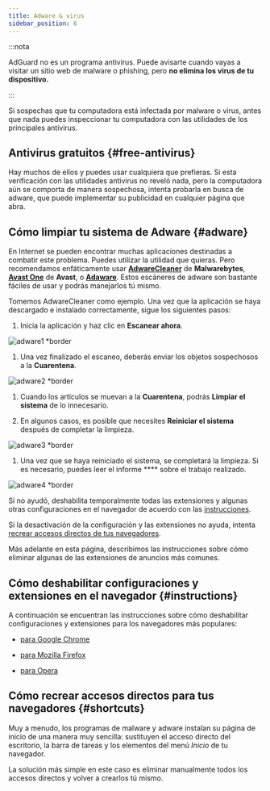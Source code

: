 ```yaml
---
title: Adware & virus
sidebar_position: 6
---
```


:::nota

AdGuard no es un programa antivirus. Puede avisarte cuando vayas a visitar un sitio web de malware o phishing, pero **no elimina los virus de tu dispositivo.**

:::

Si sospechas que tu computadora está infectada por malware o virus, antes que nada puedes inspeccionar tu computadora con las utilidades de los principales antivirus.

## Antivirus gratuitos {#free-antivirus}

Hay muchos de ellos y puedes usar cualquiera que prefieras. Si esta verificación con las utilidades antivirus no reveló nada, pero la computadora aún se comporta de manera sospechosa, intenta probarla en busca de adware, que puede implementar su publicidad en cualquier página que abra.

## Cómo limpiar tu sistema de Adware {#adware}

En Internet se pueden encontrar muchas aplicaciones destinadas a combatir este problema. Puedes utilizar la utilidad que quieras. Pero recomendamos enfáticamente usar **[AdwareCleaner](https://www.malwarebytes.com/adwcleaner)** de **Malwarebytes**, **[Avast One](https://www.avast.com/c-adware-removal-tool)** de **Avast**, o **[Adaware](https://www.adaware.com)**. Estos escáneres de adware son bastante fáciles de usar y podrás manejarlos tú mismo.

Tomemos AdwareCleaner como ejemplo. Una vez que la aplicación se haya descargado e instalado correctamente, sigue los siguientes pasos:

1. Inicia la aplicación y haz clic en **Escanear ahora**.

![adware1 *border](https://cdn.adtidy.org/content/Kb/ad_blocker/guides/adware1.png)

1. Una vez finalizado el escaneo, deberás enviar los objetos sospechosos a la **Cuarentena**.

![adware2 *border](https://cdn.adtidy.org/content/Kb/ad_blocker/guides/adware2.png)

1. Cuando los artículos se muevan a la **Cuarentena**, podrás **Limpiar el sistema** de lo innecesario.

1. En algunos casos, es posible que necesites **Reiniciar el sistema** después de completar la limpieza.

![adware3 *border](https://cdn.adtidy.org/content/Kb/ad_blocker/guides/adware3.png)

1. Una vez que se haya reiniciado el sistema, se completará la limpieza. Si es necesario, puedes leer el informe **** sobre el trabajo realizado.

![adware4 *border](https://cdn.adtidy.org/content/Kb/ad_blocker/guides/adware4.png)

Si no ayudó, deshabilita temporalmente todas las extensiones y algunas otras configuraciones en el navegador de acuerdo con las [instrucciones](#instructions).

Si la desactivación de la configuración y las extensiones no ayuda, intenta [recrear accesos directos de tus navegadores](#shortcuts).

Más adelante en esta página, describimos las instrucciones sobre cómo eliminar algunas de las extensiones de anuncios más comunes.

## Cómo deshabilitar configuraciones y extensiones en el navegador {#instructions}

A continuación se encuentran las instrucciones sobre cómo deshabilitar configuraciones y extensiones para los navegadores más populares:

- [para Google Chrome](https://support.google.com/chrome/answer/187443?hl=en)

- [para Mozilla Firefox](https://support.mozilla.org/en-US/kb/disable-or-remove-add-ons)

- [para Opera](https://help.opera.com/en/latest/customization/#extensions)

## Cómo recrear accesos directos para tus navegadores {#shortcuts}

Muy a menudo, los programas de malware y adware instalan su página de inicio de una manera muy sencilla: sustituyen el acceso directo del escritorio, la barra de tareas y los elementos del menú *Inicio* de tu navegador.

La solución más simple en este caso es eliminar manualmente todos los accesos directos y volver a crearlos tú mismo.

